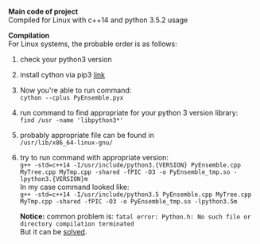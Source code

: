 **Main code of project**  
Compiled for Linux  with c++14 and python 3.5.2 usage

**Compilation**  
For Linux systems, the probable order is as follows:  
1) check your python3 version   
2) install cython via pip3 [link](https://cython.readthedocs.io/en/latest/src/quickstart/install.html) 
3) Now you're able to run command:   
   `cython --cplus PyEnsemble.pyx`     
4) run command to find appropriate for your python 3 version library:   
   `find /usr -name 'libpython3*'`
5) probably appropriate file can be found in  
   `/usr/lib/x86_64-linux-gnu/`
6) try to run command with appropriate version:  
   `g++ -std=c++14 -I/usr/include/python3.{VERSION} PyEnsemble.cpp MyTree.cpp MyTmp.cpp -shared -fPIC -O3 -o PyEnsemble_tmp.so -lpython3.{VERSION}m`  
   In my case command looked like:  
   `g++ -std=c++14 -I/usr/include/python3.5 PyEnsemble.cpp MyTree.cpp MyTmp.cpp -shared -fPIC -O3 -o PyEnsemble_tmp.so -lpython3.5m`
   
   **Notice:** common problem is: `fatal error: Python.h: No such file or directory compilation terminated`  
   But it can be [solved](https://stackoverflow.com/questions/21530577/fatal-error-python-h-no-such-file-or-directory).
